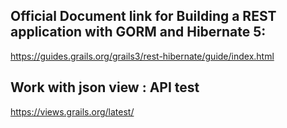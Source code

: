 ## Official Document link for Building a REST application with GORM and Hibernate 5: 
https://guides.grails.org/grails3/rest-hibernate/guide/index.html

## Work with json view : API test

https://views.grails.org/latest/
